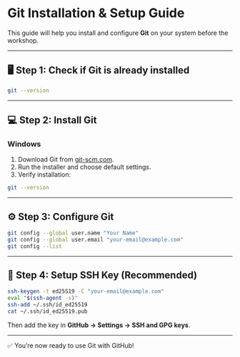 # Git Installation & Setup Guide

This guide will help you install and configure **Git** on your system before the workshop.

---

## 🖥️ Step 1: Check if Git is already installed
```bash
git --version
```

---

## 💻 Step 2: Install Git

### Windows
1. Download Git from [git-scm.com](https://git-scm.com/download/win).
2. Run the installer and choose default settings.
3. Verify installation:
```bash
git --version
```

---

## ⚙️ Step 3: Configure Git
```bash
git config --global user.name "Your Name"
git config --global user.email "your-email@example.com"
git config --list
```

---

## 🔑 Step 4: Setup SSH Key (Recommended)
```bash
ssh-keygen -t ed25519 -C "your-email@example.com"
eval "$(ssh-agent -s)"
ssh-add ~/.ssh/id_ed25519
cat ~/.ssh/id_ed25519.pub
```
Then add the key in **GitHub → Settings → SSH and GPG keys**.

---

✅ You’re now ready to use Git with GitHub!
